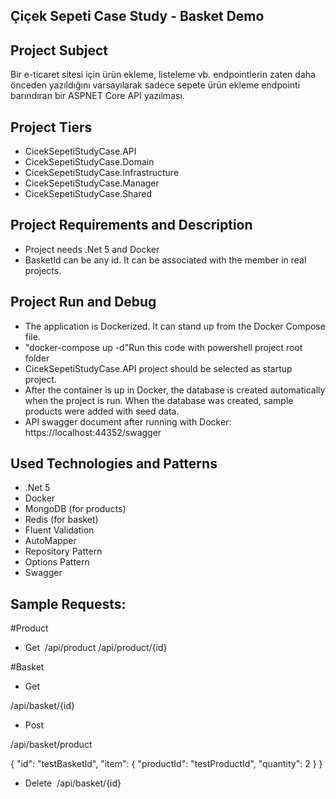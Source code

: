 ﻿## Çiçek Sepeti Case Study - Basket Demo

## Project Subject
Bir e-ticaret sitesi için ürün ekleme, listeleme vb. endpointlerin zaten daha önceden yazıldığını varsayılarak sadece sepete ürün ekleme endpointi barındıran bir ASPNET Core API yazılması.
 
## Project Tiers
- CicekSepetiStudyCase.API
- CicekSepetiStudyCase.Domain
- CicekSepetiStudyCase.Infrastructure
- CicekSepetiStudyCase.Manager
- CicekSepetiStudyCase.Shared

## Project Requirements and Description
- Project needs .Net 5 and Docker
- BasketId can be any id. It can be associated with the member in real projects.

## Project Run and Debug
- The application is Dockerized. It can stand up from the Docker Compose file.
- "docker-compose up -d"Run this code with powershell project root folder
- CicekSepetiStudyCase.API project should be selected as startup project.
- After the container is up in Docker, the database is created automatically when the project is run. When the database was created, sample products were added with seed data.
- API swagger document after running with Docker: https://localhost:44352/swagger 

## Used Technologies and Patterns
- .Net 5
- Docker
- MongoDB (for products)
- Redis (for basket)
- Fluent Validation
- AutoMapper 
- Repository Pattern
- Options Pattern
- Swagger
 
## Sample Requests:

#Product
- Get 
 ​
​/api​/product 
​/api​/product​/{id}

#Basket
- Get

/api/basket/{id}

- Post

​/api​/basket​/product

{
  "id": "testBasketId",
  "item": {
    "productId": "testProductId",
    "quantity": 2
  }
}

- Delete
​
​/api​/basket​/{id}
